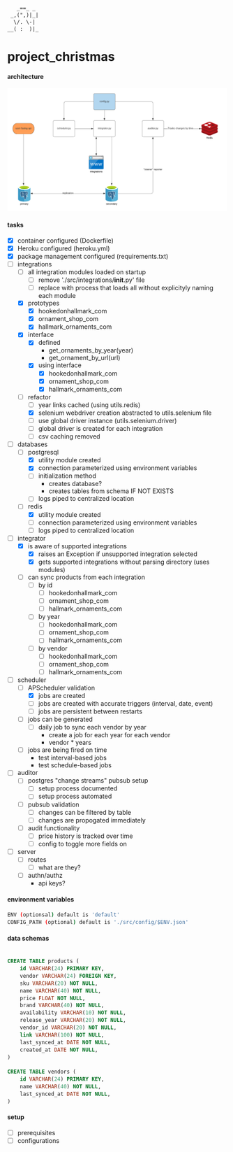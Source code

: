        _==_ _
     _,(",)|_|
      \/. \-|
    __( :  )|_

# project_christmas


#### architecture

![architecture](./images/architecture.png?raw=true "High-Level Architecture")

#### tasks
- [x] container configured (Dockerfile)
- [x] Heroku configured (heroku.yml)
- [x] package management configured (requirements.txt)
- [ ] integrations
    - [ ] all integration modules loaded on startup
        - [ ] remove './src/integrations/__init__.py' file
        - [ ] replace with process that loads all without explicityly naming each module
    - [x] prototypes
        - [x] hookedonhallmark_com
        - [x] ornament_shop_com
        - [x] hallmark_ornaments_com
    - [x] interface
        - [x] defined
            - get_ornaments_by_year(year)
            - get_ornament_by_url(url)
        - [x] using interface
            - [x] hookedonhallmark_com
            - [x] ornament_shop_com
            - [x] hallmark_ornaments_com
    - [ ] refactor
        - [ ] year links cached (using utils.redis)
        - [x] selenium webdriver creation abstracted to utils.selenium file
        - [ ] use global driver instance (utils.selenium.driver)
        - [ ] global driver is created for each integration
        - [ ] csv caching removed
- [ ] databases
    - [ ] postgresql
        - [x] utility module created
        - [x] connection parameterized using environment variables
        - [ ] initialization method
            - creates database?
            - creates tables from schema IF NOT EXISTS
        - [ ] logs piped to centralized location
    - [ ] redis
        - [x] utility module created
        - [ ] connection parameterized using environment variables
        - [ ] logs piped to centralized location
- [ ] integrator
    - [x] is aware of supported integrations
        - [x] raises an Exception if unsupported integration selected
        - [x] gets supported integrations without parsing directory (uses modules)
    - [ ] can sync products from each integration
        - [ ] by id
            - [ ] hookedonhallmark_com
            - [ ] ornament_shop_com
            - [ ] hallmark_ornaments_com
        - [ ] by year
            - [ ] hookedonhallmark_com
            - [ ] ornament_shop_com
            - [ ] hallmark_ornaments_com
        - [ ] by vendor
            - [ ] hookedonhallmark_com
            - [ ] ornament_shop_com
            - [ ] hallmark_ornaments_com
- [ ] scheduler
    - [ ] APScheduler validation
        - [x] jobs are created
        - [ ] jobs are created with accurate triggers (interval, date, event)
        - [ ] jobs are persistent between restarts
    - [ ] jobs can be generated
        - [ ] daily job to sync each vendor by year
            - create a job for each year for each vendor
            - vendor * years
    - [ ] jobs are being fired on time
        - test interval-based jobs
        - test schedule-based jobs
- [ ] auditor
    - [ ] postgres "change streams" pubsub setup
        - [ ] setup process documented
        - [ ] setup process automated
    - [ ] pubsub validation
        - [ ] changes can be filtered by table
        - [ ] changes are propogated immediately
    - [ ] audit functionality
        - [ ] price history is tracked over time
        - [ ] config to toggle more fields on
- [ ] server
    - [ ] routes
        - [ ] what are they?
    - [ ] authn/authz
        - api keys?

#### environment variables
```bash
ENV (optionsal) default is 'default'
CONFIG_PATH (optional) default is './src/config/$ENV.json'
```

#### data schemas
```sql

CREATE TABLE products (
    id VARCHAR(24) PRIMARY KEY,
    vendor VARCHAR(24) FOREIGN KEY,
    sku VARCHAR(20) NOT NULL,
    name VARCHAR(40) NOT NULL,
    price FLOAT NOT NULL,
    brand VARCHAR(40) NOT NULL,
    availability VARCHAR(10) NOT NULL,
    release_year VARCHAR(20) NOT NULL,
    vendor_id VARCHAR(20) NOT NULL,
    link VARCHAR(100) NOT NULL,
    last_synced_at DATE NOT NULL,
    created_at DATE NOT NULL,
)

CREATE TABLE vendors (
    id VARCHAR(24) PRIMARY KEY,
    name VARCHAR(40) NOT NULL,
    last_synced_at DATE NOT NULL,
)

```

#### setup
- [ ] prerequisites
- [ ] configurations
